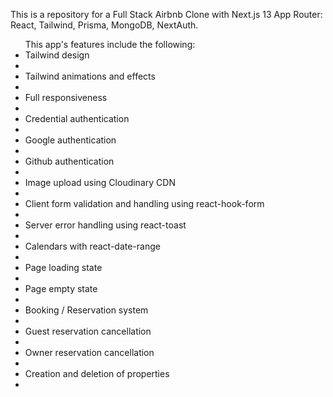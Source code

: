 This is a repository for a Full Stack Airbnb Clone with Next.js 13 App Router: React, Tailwind, Prisma, MongoDB, NextAuth.

<ul>This app's features include the following:
    <li>Tailwind design<li>
    <li>Tailwind animations and effects<li>
    <li>Full responsiveness<li>
    <li>Credential authentication<li>
    <li>Google authentication<li>
    <li>Github authentication<li>
    <li>Image upload using Cloudinary CDN<li>
    <li>Client form validation and handling using react-hook-form<li>
    <li>Server error handling using react-toast<li>
    <li>Calendars with react-date-range<li>
    <li>Page loading state<li>
    <li>Page empty state<li>
    <li>Booking / Reservation system<li>
    <li>Guest reservation cancellation<li>
    <li>Owner reservation cancellation<li>
    <li>Creation and deletion of properties<li>
</ul>
